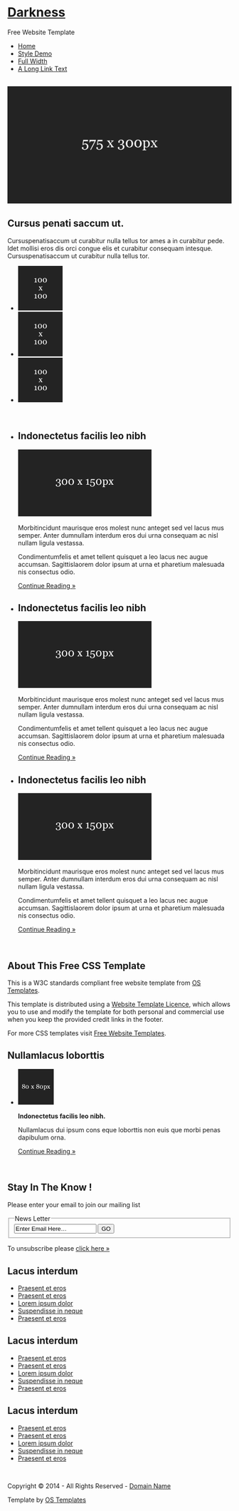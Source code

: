<!DOCTYPE html PUBLIC "-//W3C//DTD XHTML 1.0 Transitional//EN" "http://www.w3.org/TR/xhtml1/DTD/xhtml1-transitional.dtd">
<!--
Template Name: Darkness
Author: <a href="http://www.os-templates.com/">OS Templates</a>
Author URI: http://www.os-templates.com/
Licence: Free to use under our free template licence terms
Licence URI: http://www.os-templates.com/template-terms
-->
<html xmlns="http://www.w3.org/1999/xhtml">
<head>
<title>Wise Khameleon</title>
<meta http-equiv="Content-Type" content="text/html; charset=iso-8859-1" />
<link rel="stylesheet" href="layout/styles/layout.css" type="text/css" />
</head>
<body id="top">
<div class="wrapper">
  <div id="header">
    <div id="logo">
      <h1><a href="index.html">Darkness</a></h1>
      <p>Free Website Template</p>
    </div>
    <div id="topnav">
      <ul>
        <li class="active"><a href="index.html">Home</a></li>
        <li><a href="pages/style-demo.html">Style Demo</a></li>
        <li><a href="pages/full-width.html">Full Width</a></li>
        <button id="uploadAccessBtn" style="display: none;">🔐 Mi nube</button>
        <li class="last"><a href="#">A Long Link Text</a></li>
      </ul>
    </div>
    <br class="clear" />
  </div>
</div>
<div class="wrapper">
  <div id="latest">
    <div class="fl_left"><a href="#"><img src="images/demo/575x300.gif" alt="" /></a></div>
    <div class="fl_right">
      <h2>Cursus penati saccum ut.</h2>
      <p>Cursuspenatisaccum ut curabitur nulla tellus tor ames a in curabitur pede. Idet mollisi eros dis orci congue elis et curabitur consequam intesque. Cursuspenatisaccum ut curabitur nulla tellus tor.</p>
      <ul>
        <li><a href="#"><img src="images/demo/100x100.gif" alt="" /></a></li>
        <li><a href="#"><img src="images/demo/100x100.gif" alt="" /></a></li>
        <li class="last"><a href="#"><img src="images/demo/100x100.gif" alt="" /></a></li>
      </ul>
    </div>
    <br class="clear" />
  </div>
</div>
<div class="wrapper">
  <div id="intro">
    <ul>
      <li>
        <h2>Indonectetus facilis leo nibh</h2>
        <div class="imgholder"><a href="#"><img src="images/demo/300x150.gif" alt="" /></a></div>
        <p>Morbitincidunt maurisque eros molest nunc anteget sed vel lacus mus semper. Anter dumnullam interdum eros dui urna consequam ac nisl nullam ligula vestassa. </p>
        <p>Condimentumfelis et amet tellent quisquet a leo lacus nec augue accumsan. Sagittislaorem dolor ipsum at urna et pharetium malesuada nis consectus odio.</p>
        <p class="readmore"><a href="#">Continue Reading &raquo;</a></p>
      </li>
      <li>
        <h2>Indonectetus facilis leo nibh</h2>
        <div class="imgholder"><a href="#"><img src="images/demo/300x150.gif" alt="" /></a></div>
        <p>Morbitincidunt maurisque eros molest nunc anteget sed vel lacus mus semper. Anter dumnullam interdum eros dui urna consequam ac nisl nullam ligula vestassa. </p>
        <p>Condimentumfelis et amet tellent quisquet a leo lacus nec augue accumsan. Sagittislaorem dolor ipsum at urna et pharetium malesuada nis consectus odio.</p>
        <p class="readmore"><a href="#">Continue Reading &raquo;</a></p>
      </li>
      <li class="last">
        <h2>Indonectetus facilis leo nibh</h2>
        <div class="imgholder"><a href="#"><img src="images/demo/300x150.gif" alt="" /></a></div>
        <p>Morbitincidunt maurisque eros molest nunc anteget sed vel lacus mus semper. Anter dumnullam interdum eros dui urna consequam ac nisl nullam ligula vestassa. </p>
        <p>Condimentumfelis et amet tellent quisquet a leo lacus nec augue accumsan. Sagittislaorem dolor ipsum at urna et pharetium malesuada nis consectus odio.</p>
        <p class="readmore"><a href="#">Continue Reading &raquo;</a></p>
      </li>
    </ul>
    <br class="clear" />
  </div>
</div>
<div class="wrapper">
  <div id="container">
    <div id="content">
      <h2>About This Free CSS Template</h2>
      <p>This is a W3C standards compliant free website template from <a href="http://www.os-templates.com/">OS Templates</a>.</p>
      <p>This template is distributed using a <a href="http://www.os-templates.com/template-terms">Website Template Licence</a>, which allows you to use and modify the template for both personal and commercial use when you keep the provided credit links in the footer.</p>
      <p>For more CSS templates visit <a href="http://www.os-templates.com/">Free Website Templates</a>.</p>
    </div>
    <div id="column">
      <div class="holder">
        <h2>Nullamlacus loborttis</h2>
        <ul id="latestnews">
          <li class="last"><img class="imgl" src="images/demo/80x80.gif" alt="" />
            <p><strong>Indonectetus facilis leo nibh.</strong></p>
            <p>Nullamlacus dui ipsum cons eque loborttis non euis que morbi penas dapibulum orna.</p>
            <p class="readmore"><a href="#">Continue Reading &raquo;</a></p>
          </li>
        </ul>
      </div>
    </div>
    <br class="clear" />
  </div>
</div>
<div class="wrapper">
  <div id="footer">
    <div id="newsletter">
      <h2>Stay In The Know !</h2>
      <p>Please enter your email to join our mailing list</p>
      <form action="#" method="post">
        <fieldset>
          <legend>News Letter</legend>
          <input type="text" value="Enter Email Here&hellip;"  onfocus="this.value=(this.value=='Enter Email Here&hellip;')? '' : this.value ;" />
          <input type="submit" name="news_go" id="news_go" value="GO" />
        </fieldset>
      </form>
      <p>To unsubscribe please <a href="#">click here &raquo;</a></p>
    </div>
    <div class="footbox">
      <h2>Lacus interdum</h2>
      <ul>
        <li><a href="#">Praesent et eros</a></li>
        <li><a href="#">Praesent et eros</a></li>
        <li><a href="#">Lorem ipsum dolor</a></li>
        <li><a href="#">Suspendisse in neque</a></li>
        <li class="last"><a href="#">Praesent et eros</a></li>
      </ul>
    </div>
    <div class="footbox">
      <h2>Lacus interdum</h2>
      <ul>
        <li><a href="#">Praesent et eros</a></li>
        <li><a href="#">Praesent et eros</a></li>
        <li><a href="#">Lorem ipsum dolor</a></li>
        <li><a href="#">Suspendisse in neque</a></li>
        <li class="last"><a href="#">Praesent et eros</a></li>
      </ul>
    </div>
    <div class="footbox">
      <h2>Lacus interdum</h2>
      <ul>
        <li><a href="#">Praesent et eros</a></li>
        <li><a href="#">Praesent et eros</a></li>
        <li><a href="#">Lorem ipsum dolor</a></li>
        <li><a href="#">Suspendisse in neque</a></li>
        <li class="last"><a href="#">Praesent et eros</a></li>
      </ul>
    </div>
    <br class="clear" />
  </div>
</div>
<div class="wrapper">
  <div id="copyright">
    <p class="fl_left">Copyright &copy; 2014 - All Rights Reserved - <a href="#">Domain Name</a></p>
    <p class="fl_right">Template by <a target="_blank" href="http://www.os-templates.com/" title="Free Website Templates">OS Templates</a></p>
    <br class="clear" />
  </div>
</div>

<script src="app.js"></script>

  
</body>
</html>
